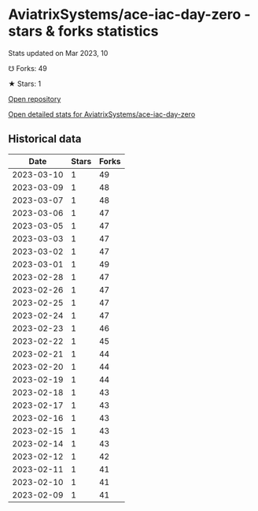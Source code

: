 # AviatrixSystems/ace-iac-day-zero - stars & forks statistics

Stats updated on Mar 2023, 10

☋ Forks: 49

★ Stars: 1

[Open repository](https://github.com/AviatrixSystems/ace-iac-day-zero)

[Open detailed stats for AviatrixSystems/ace-iac-day-zero](https://reviewgithub.com/rep/AviatrixSystems/ace-iac-day-zero)

## Historical data
| Date | Stars | Forks |
|------|-------|-------|
| 2023-03-10 | 1 | 49 | 
| 2023-03-09 | 1 | 48 | 
| 2023-03-07 | 1 | 48 | 
| 2023-03-06 | 1 | 47 | 
| 2023-03-05 | 1 | 47 | 
| 2023-03-03 | 1 | 47 | 
| 2023-03-02 | 1 | 47 | 
| 2023-03-01 | 1 | 49 | 
| 2023-02-28 | 1 | 47 | 
| 2023-02-26 | 1 | 47 | 
| 2023-02-25 | 1 | 47 | 
| 2023-02-24 | 1 | 47 | 
| 2023-02-23 | 1 | 46 | 
| 2023-02-22 | 1 | 45 | 
| 2023-02-21 | 1 | 44 | 
| 2023-02-20 | 1 | 44 | 
| 2023-02-19 | 1 | 44 | 
| 2023-02-18 | 1 | 43 | 
| 2023-02-17 | 1 | 43 | 
| 2023-02-16 | 1 | 43 | 
| 2023-02-15 | 1 | 43 | 
| 2023-02-14 | 1 | 43 | 
| 2023-02-12 | 1 | 42 | 
| 2023-02-11 | 1 | 41 | 
| 2023-02-10 | 1 | 41 | 
| 2023-02-09 | 1 | 41 | 

